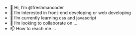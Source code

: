 - 👋 Hi, I’m @freshmancoder
- 👀 I’m interested in front-end developing or web developing
- 🌱 I’m currently learning css and javascript
- 💞️ I’m looking to collaborate on ...
- 📫 How to reach me ...

<!---
freshmancoder/freshmancoder is a ✨ special ✨ repository because its `README.md` (this file) appears on your GitHub profile.
You can click the Preview link to take a look at your changes.
--->
